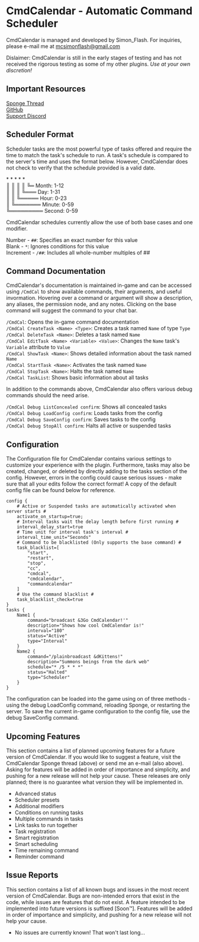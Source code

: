 # CmdCalendar - Automatic Command Scheduler
CmdCalendar is managed and developed by Simon_Flash. For inquiries, please e-mail me at mcsimonflash@gmail.com

Dislaimer: CmdCalendar is still in the early stages of testing and has not received the rigorous testing as some of my other plugins. *Use at your own discretion!*

## Important Resources
[Sponge Thread](https://forums.spongepowered.org/t/cmdcalendar-calendar-automatic-command-scheduler-wip-beta/17735)  
[GitHub](https://github.com/SimonFlash/CmdCalendar)  
[Support Discord](https://discord.gg/4wayq37)

## Scheduler Format
Scheduler tasks are the most powerful type of tasks offered and require the time to match the task's schedule to run. A task's schedule is compared to the server's time and uses the format below. However, CmdCalendar does not check to verify that the schedule provided is a valid date.

\* \* \* \* \*  
║ ║ ║ ║ ╚═ Month: 1-12  
║ ║ ║ ╚═══ Day: 1-31  
║ ║ ╚═════ Hour: 0-23  
║ ╚═══════ Minute: 0-59  
╚═════════ Second: 0-59  

CmdCalendar schedules currently allow the use of both base cases and one modifier.

Number - `##`: Specifies an exact number for this value  
Blank - `*`: Ignores conditions for this value  
Increment - `/##`: Includes all whole-number multiples of ##  

## Command Documentation
CmdCalendar's documentation is maintained in-game and can be accessed using `/CmdCal` to show available commands, their arguments, and useful invormation. Hovering over a command or argument will show a description, any aliases, the permission node, and any notes. Clicking on the base command will suggest the command to your chat bar.

`/CmdCal`: Opens the in-game command documentation  
`/CmdCal CreateTask <Name> <Type>`: Creates a task named `Name` of type `Type`  
`/CmdCal DeleteTask <Name>`: Deletes a task named `Name`  
`/CmdCal EditTask <Name> <Variable> <Value>`: Changes the `Name` task's `Variable` attribute to `Value`  
`/CmdCal ShowTask <Name>`: Shows detailed information about the task named `Name`  
`/CmdCal StartTask <Name>`: Activates the task named `Name`  
`/CmdCal StopTask <Name>`: Halts the task named `Name`  
`/CmdCal TaskList`: Shows basic information about all tasks

In addition to the commands above, CmdCalendar also offers various debug commands should the need arise.

`/CmdCal Debug ListConcealed confirm`: Shows all concealed tasks  
`/CmdCal Debug LoadConfig confirm`: Loads tasks from the config  
`/CmdCal Debug SaveConfig confirm`: Saves tasks to the config  
`/CmdCal Debug StopAll confirm`: Halts all active or suspended tasks

## Configuration
The Configuration file for CmdCalendar contains various settings to customize your experience with the plugin. Furthermore, tasks may also be created, changed, or deleted by directly adding to the tasks section of the config. However, errors in the config could cause serious issues - make sure that all your edits follow the correct format! A copy of the default config file can be found below for reference.

```
config {
    # Active or Suspended tasks are automatically activated when server starts #
    activate_on_startup=true;
    # Interval tasks wait the delay length before first running #
    interval_delay_start=true
    # Time unit for interval task's interval #
    interval_time_unit="Seconds"
    # Command to be blacklisted (Only supports the base command) #
    task_blacklist=[
        "start",
        "restart",
        "stop",
        "cc",
        "cmdcal",
        "cmdcalendar",
        "commandcalendar"
    ]
    # Use the command blacklist #
    task_blacklist_check=true
}
tasks {
    Name1 {
        command="broadcast &3Go CmdCalendar!'"
        description="Shows how cool CmdCalendar is!"
        interval="180"
        status="Active"
        type="Interval"
    }
    Name2 {
        command="/plainbroadcast &dKittens!"
        description="Summons beings from the dark web"
        schedule="* /5 * * *"
        status="Halted"
        type="Scheduler"
    }
}
```
The configuration can be loaded into the game using on of three methods - using the debug LoadConfig command, reloading Sponge, or restarting the server. To save the current in-game configuration to the config file, use the debug SaveConfig command.

## Upcoming Features
This section contains a list of planned upcoming features for a future version of CmdCalendar. If you would like to suggest a feature, visit the CmdCalendar Sponge thread (above) or send me an e-mail (also above). Asking for features will be added in order of importance and simplicity, and pushing for a new release will not help your cause. These releases are only planned; there is no guarantee what version they will be implemented in.

+ Advanced status
+ Scheduler presets
+ Additional modifiers
+ Conditions on running tasks
+ Multiple commands in tasks
+ Link tasks to run together
+ Task registration
+ Smart registration
+ Smart scheduling
+ Time remaining command
+ Reminder command

## Issue Reports
This section contains a list of all known bugs and issues in the most recent version of CmdCalendar. Bugs are non-intended errors that exist in the code, while issues are features that do not exist. A feature intended to be implemented into future versions is suffixed [Soon™]. Features will be added in order of importance and simplicity, and pushing for a new release will not help your cause.

+ No issues are currently known! That won't last long...
